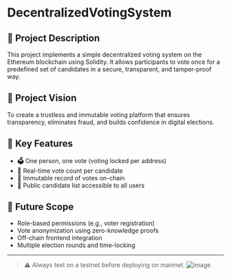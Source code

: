 # DecentralizedVotingSystem

## 📘 Project Description
This project implements a simple decentralized voting system on the Ethereum blockchain using Solidity. It allows participants to vote once for a predefined set of candidates in a secure, transparent, and tamper-proof way.

## 🎯 Project Vision
To create a trustless and immutable voting platform that ensures transparency, eliminates fraud, and builds confidence in digital elections.

## 🔑 Key Features
- 🗳 One person, one vote (voting locked per address)
- 🧾 Real-time vote count per candidate
- 🔐 Immutable record of votes on-chain
- 📜 Public candidate list accessible to all users

## 🔭 Future Scope
- Role-based permissions (e.g., voter registration)
- Vote anonymization using zero-knowledge proofs
- Off-chain frontend integration
- Multiple election rounds and time-locking

---

> ⚠️ Always test on a testnet before deploying on mainnet.
![image](https://github.com/user-attachments/assets/db80c198-24a6-496a-8cb6-cdcbb5b99215)
